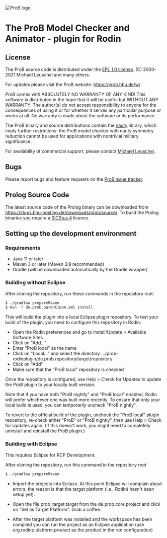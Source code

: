 ![ProB logo](https://github.com/hhu-stups/prob-rodinplugin/raw/develop/logo.png)

# The ProB Model Checker and Animator - plugin for Rodin

## License

The ProB source code is distributed under the [EPL 1.0 license](https://www.eclipse.org/org/documents/epl-v10.html).
(C) 2000-2021 Michael Leuschel and many others.

For updates please visit the ProB website: https://prob.hhu.de/w/

ProB comes with ABSOLUTELY NO WARRANTY OF ANY KIND! This software is distributed in the hope that it will be useful but WITHOUT ANY WARRANTY. The author(s) do not accept responsibility to anyone for the consequences of using it or for whether it serves any particular purpose or works at all. No warranty is made about the software or its performance.

The ProB binary and source distributions contain the [nauty](https://users.cecs.anu.edu.au/~bdm/nauty/) library, which imply further restrictions: the ProB model checker with nauty symmetry reduction cannot be used for applications with nontrivial military significance.

For availability of commercial support, please contact [Michael Leuschel](https://www.cs.hhu.de/en/research-groups/software-engineering-and-programming-languages/our-team/team/michael-leuschel).

## Bugs

Please report bugs and feature requests on the [ProB issue tracker](https://github.com/hhu-stups/prob-issues).

## Prolog Source Code

The latest source code of the Prolog binary can be downloaded from https://stups.hhu-hosting.de/downloads/prob/source/.
To build the Prolog binaries you require a [SICStus 4](https://sicstus.sics.se/) licence.

## Setting up the development environment

### Requirements

* Java 11 or later
* Maven 3 or later (Maven 3.9 recommended)
* Gradle (will be downloaded automatically by the Gradle wrapper)

### Building without Eclipse

After cloning the repository, run these commands in the repository root:

```sh
$ ./gradlew prepareMaven
$ mvn -f de.prob.parent/pom.xml install
```

This will build the plugin into a local Eclipse plugin repository.
To test your build of the plugin, you need to configure this repository in Rodin:

* Open the Rodin preferences and go to Install/Update > Available Software Sites
* Click on "Add..."
* Enter "ProB local" as the name
* Click on "Local..." and select the directory .../prob-rodinplugin/de.prob.repository/target/repository
* Click on "Add"
* Make sure that the "ProB local" repository is checked

Once the repository is configured, use Help > Check for Updates to update the ProB plugin to your locally built version.

Note that if you have both "ProB nightly" and "ProB local" enabled, Rodin will prefer whichever one was built more recently.
To ensure that only your local build is used, you can temporarily uncheck "ProB nightly".

To revert to the official build of the plugin, uncheck the "ProB local" plugin repository, re-check either "ProB" or "ProB nightly", then use Help > Check for Updates again.
(If this doesn't work, you might need to completely uninstall and reinstall the ProB plugin.)

### Building with Eclipse

This requires Eclipse for RCP Development.

After cloning the repository, run this command in the repository root

```sh
$ ./gradlew prepareMaven
```

- Import the projects into Eclipse. At this point Eclipse will complain about errors, the reason is that the target platform (i.e., Rodin) hasn't been setup yet).

- Open the file prob_target.target from the de.prob.core project and click on "Set as Target Platform". Grab a coffee.

- After the target platform was installed and the workspace has been compiled you can run the project as an Eclipse application (use org.rodinp.platform.product as the product in the run configuration)
